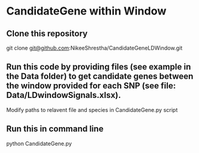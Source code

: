 # CandidateGene within Window

## Clone this repository

git clone git@github.com:NikeeShrestha/CandidateGeneLDWindow.git

## Run this code by providing files (see example in the Data folder) to get candidate genes between the window provided for each SNP (see file: Data/LDwindowSignals.xlsx).

Modify paths to relavent file and species in CandidateGene.py script

## Run this in command line

python CandidateGene.py